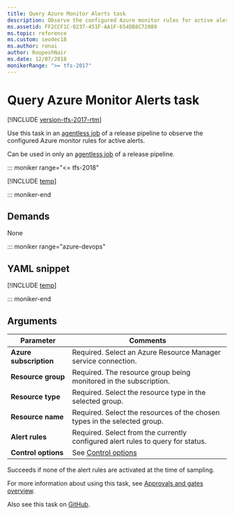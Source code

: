 ```yaml
---
title: Query Azure Monitor Alerts task
description: Observe the configured Azure monitor rules for active alerts in Azure Pipelines and TFS in a build or release pipeline
ms.assetid: FF2CCF1C-0237-451F-AA1F-654DB8C72089
ms.topic: reference
ms.custom: seodec18
ms.author: ronai
author: RoopeshNair
ms.date: 12/07/2018
monikerRange: ">= tfs-2017"
---
```


# Query Azure Monitor Alerts task

[!INCLUDE [version-tfs-2017-rtm](../../includes/version-tfs-2017-rtm.md)]

Use this task in an [agentless job](../../process/phases.md#server-jobs) of a release pipeline to observe the configured Azure monitor rules for active alerts.

Can be used in only an [agentless job](../../process/phases.md#server-jobs) of a release pipeline.

::: moniker range="<= tfs-2018"

[!INCLUDE [temp](../../includes/concept-rename-note.md)]

::: moniker-end

## Demands

None

::: moniker range="azure-devops"

## YAML snippet

[!INCLUDE [temp](../includes/yaml/AzureMonitorV1.md)]

::: moniker-end

## Arguments

| Parameter              | Comments                                                                        |
| ---------------------- | ------------------------------------------------------------------------------- |
| **Azure subscription** | Required. Select an Azure Resource Manager service connection.                  |
| **Resource group**     | Required. The resource group being monitored in the subscription.               |
| **Resource type**      | Required. Select the resource type in the selected group.                       |
| **Resource name**      | Required. Select the resources of the chosen types in the selected group.       |
| **Alert rules**        | Required. Select from the currently configured alert rules to query for status. |
| **Control options**    | See [Control options](../../process/tasks.md#controloptions)                    |

Succeeds if none of the alert rules are activated at the time of sampling.

For more information about using this task, see [Approvals and gates overview](../../release/approvals/index.md).

Also see this task on [GitHub](https://github.com/Microsoft/azure-pipelines-tasks/tree/master/Tasks/AzureMonitorV0).
